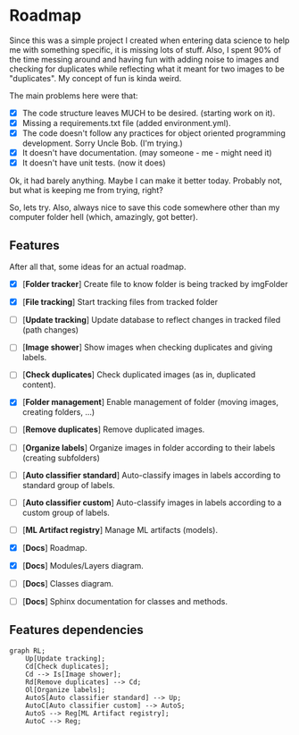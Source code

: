 # Roadmap

Since this was a simple project I created when entering data science to help me with something specific, it is missing lots of stuff. Also, I spent 90% of the time messing around and having fun with adding noise to images and checking for duplicates while reflecting what it meant for two images to be "duplicates". My concept of fun is kinda weird.<br>

The main problems here were that:
- [x] The code structure leaves MUCH to be desired. (starting work on it).
- [x] Missing a requirements.txt file (added environment.yml).
- [x] The code doesn't follow any practices for object oriented programming development. Sorry Uncle Bob. (I'm trying.)
- [x] It doesn't have documentation. (may someone - me - might need it)
- [x] It doesn't have unit tests. (now it does)

Ok, it had barely anything. Maybe I can make it better today. Probably not, but what is keeping me from trying, right?

So, lets try. Also, always nice to save this code somewhere other than my computer folder hell (which, amazingly, got better).


## Features

After all that, some ideas for an actual roadmap.

- [x] \[**Folder tracker**\] Create file to know folder is being tracked by imgFolder
- [x] \[**File tracking**\] Start tracking files from tracked folder
- [ ] \[**Update tracking**\] Update database to reflect changes in tracked filed (path changes)
- [ ] \[**Image shower**\] Show images when checking duplicates and giving labels.
- [ ] \[**Check duplicates**\] Check duplicated images (as in, duplicated content).
- [x] \[**Folder management**\] Enable management of folder (moving images, creating folders, ...)
- [ ] \[**Remove duplicates**\] Remove duplicated images.
- [ ] \[**Organize labels**\] Organize images in folder according to their labels (creating subfolders)
- [ ] \[**Auto classifier standard**\] Auto-classify images in labels according to standard group of labels.
- [ ] \[**Auto classifier custom**\] Auto-classify images in labels according to a custom group of labels.
- [ ] \[**ML Artifact registry**\] Manage ML artifacts (models).
- [x] \[**Docs**\] Roadmap.
- [x] \[**Docs**\] Modules/Layers diagram.
- [ ] \[**Docs**\] Classes diagram.
- [ ] \[**Docs**\] Sphinx documentation for classes and methods.



## Features dependencies

```mermaid
graph RL;
    Up[Update tracking];
    Cd[Check duplicates];
    Cd --> Is[Image shower];
    Rd[Remove duplicates] --> Cd;
    Ol[Organize labels];
    AutoS[Auto classifier standard] --> Up;
    AutoC[Auto classifier custom] --> AutoS;
    AutoS --> Reg[ML Artifact registry];
    AutoC --> Reg;
```